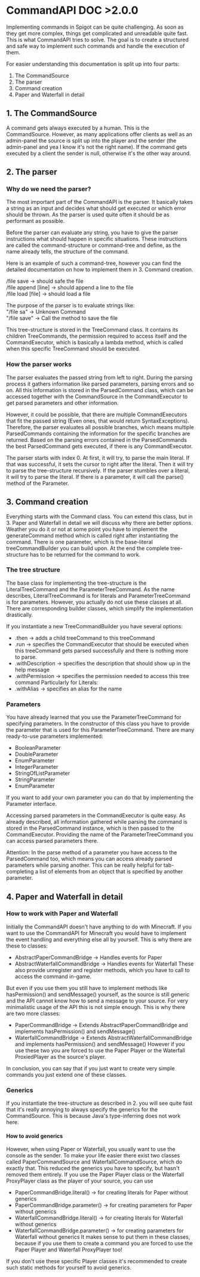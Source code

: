 # CommandAPI DOC >2.0.0

Implementing commands in Spigot can be quite challenging. 
As soon as they get more complex, things get complicated and unreadable quite fast.
This is what CommandAPI tries to solve. The goal is to create a structured and safe way to 
implement such commands and handle the execution of them.

For easier understanding this documentation is split up into four parts:
1. The CommandSource
2. The parser
3. Command creation
4. Paper and Waterfall in detail

## 1. The CommandSource

A command gets always executed by a human. This is the CommandSource. However, as many applications offer clients as well as
an admin-panel the source is split up into the player and the sender (the admin-panel and yea I know it's not the right name). If the command gets executed by
a client the sender is null, otherwise it's the other way around.

## 2. The parser

### Why do we need the parser?

The most important part of the CommandAPI is the parser. It basically takes a string as
an input and decides what should get executed or which error should be thrown.
As the parser is used quite often it should be as performant as possible.

Before the parser can evaluate any string, you have to give the parser instructions what should happen
in specific situations. These instructions are called the command-structure or command-tree and
 define, as the name already tells, the structure of the command.

Here is an example of such a command-tree, however you can find the detailed documentation on how to
implement them in 3. Command creation.

/file save   ->   should safe the file<br>
/file append [line]   -> should append a line to the file<br>
/file load [file]    -> should load a file

The purpose of the parser is to evaluate strings like:<br>
"/file sa" -> Unknown Command<br>
"/file save" -> Call the method to save the file

This tree-structure is stored in the TreeCommand class. It contains its children TreeCommands, the permission
required to access itself and the CommandExecutor, which is basically a lambda method, which is called when
this specific TreeCommand should be executed.

### How the parser works

The parser evaluates the passed string from left to right. During the parsing process it gathers 
information like parsed parameters, parsing errors and so on. All this information is stored in the
ParsedCommand class, which can be accessed together with the CommandSource in the CommandExecutor to 
get parsed parameters and other information.

However, it could be possible, that there are multiple CommandExecutors that fit the passed string (Even ones,
that would return SyntaxExceptions). Therefore, the parser evaluates all possible branches, which means multiple 
ParsedCommands containing the information for the specific branches are returned. Based on the parsing errors 
contained in the ParsedCommands the best ParsedCommand gets executed, if there is any CommandExecutor.

The parser starts with index 0. At first, it will try, to parse the main literal. If that was successful, it sets
the cursor to right after the literal. Then it will try to parse the tree-structure recursively. If the parser stumbles
over a literal, it will try to parse the literal. If there is a parameter, it will call the parse() method of the Parameter.


## 3. Command creation

Everything starts with the Command class. You can extend this class, but in 3. Paper and Waterfall in detail 
we will discuss why there are better options. Weather you do it or not at some point you have to implement the generateCommand
method which is called right after instantiating the command. There is one parameter, which is the base-literal treeCommandBuilder 
you can build upon. At the end the complete tree-structure has to be returned for the command to work.

### The tree structure

The base class for implementing the tree-structure is the LiteralTreeCommand and the ParameterTreeCommand. As the name describes,
LiteralTreeCommand is for literals and ParameterTreeCommand is for parameters. However, you actually do not use these classes at all.
There are corresponding builder classes, which simplify the implementation drastically. 

If you instantiate a new TreeCommandBuilder you have several options:
- .then -> adds a child treeCommand to this treeCommand
- .run -> specifies the CommandExecutor that should be executed when this treeCommand gets parsed successfully and there is nothing more to parse.
- .withDescription -> specifies the description that should show up in the help message
- .withPermission -> specifies the permission needed to access this tree command
Particularly for Literals:
- .withAlias -> specifies an alias for the name

### Parameters

You have already learned that you use the ParameterTreeCommand for specifying parameters. In the constructor of this class you have to 
provide the parameter that is used for this ParameterTreeCommand. There are many ready-to-use parameters implemented:
- BooleanParameter
- DoubleParameter
- EnumParameter
- IntegerParameter
- StringOfListParameter
- StringParameter
- EnumParameter

If you want to add your own parameter you can do that by implementing the Parameter interface.

Accessing parsed parameters in the CommandExecutor is quite easy. As already described, all information gathered while parsing the command is
stored in the ParsedCommand instance, which is then passed to the CommandExecutor. Providing the name of the ParameterTreeCommand you can access
parsed parameters there.

Attention: In the parse method of a parameter you have access to the ParsedCommand too, which means you can access already parsed parameters while
parsing another. This can be really helpful for tab-completing a list of elements from an object that is specified by another parameter.


## 4. Paper and Waterfall in detail

### How to work with Paper and Waterfall

Initially the CommandAPI doesn't have anything to do with Minecraft. If you want to use the CommandAPI for Minecraft you
would have to implement the event handling and everything else all by yourself. This is why there are these to classes:
- AbstractPaperCommandBridge  ->  Handles events for Paper 
- AbstractWaterfallCommandBridge  ->  Handles events for Waterfall
These also provide unregister and register methods, which you have to call to access the command in-game.

But even if you use them you still have to implement methods like hasPermission() and sendMessage() yourself, as the
source is still generic and the API cannot know how to send a message to your source. For very minimalistic usage of
the API this is not simple enough. This is why there are two more classes:
- PaperCommandBridge  -> Extends AbstractPaperCommandBridge and implements hasPermission() and sendMessage()
- WaterfallCommandBridge  -> Extends AbstractWaterfallCommandBridge and implements hasPermission() and sendMessage()
However if you use these two you are forced to use the Paper Player or the Waterfall ProxiedPlayer as the source's player.

In conclusion, you can say that if you just want to create very simple commands you just extend one of these classes.

### Generics

If you instantiate the tree-structure as described in 2. you will see quite fast that it's really annoying
to always specify the generics for the CommandSource. This is because Java's type-inferring does not work here.

#### How to avoid generics

However, when using Paper or Waterfall, you usually want to use the console as the sender. To make your life easier there
exist two classes called PaperCommandSource and WaterfallCommandSource, which do exactly that. This reduced the generics you
have to specify, but hasn't removed them entirely.
If you use the Paper Player class or the Waterfall ProxyPlayer class as the player of your source, you can use
- PaperCommandBridge.literal() -> for creating literals for Paper without generics
- PaperCommandBridge.parameter() -> for creating parameters for Paper without generics
- WaterfallCommandBridge.literal() -> for creating literals for Waterfall without generics
- WaterfallCommandBridge.parameter() -> for creating parameters for Waterfall without generics
It makes sense to put them in these classes, because if you use them to create a command you are forced to use the Paper Player 
and Waterfall ProxyPlayer too!

If you don't use these specific Player classes it's recommended to create such static methods for yourself to avoid
generics.
